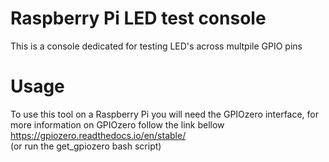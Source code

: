 # Raspberry Pi LED test console
This is a console dedicated for testing LED's across multpile GPIO pins

# Usage
To use this tool on a Raspberry Pi you will need the GPIOzero interface, for more information on GPIOzero follow the link bellow <br />
https://gpiozero.readthedocs.io/en/stable/ <br />
(or run the get_gpiozero bash script) <br />
